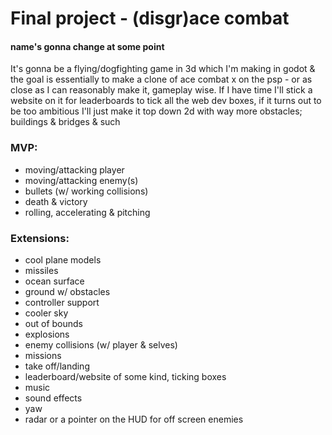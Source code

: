 # Final project - (disgr)ace combat
#### name's gonna change at some point

It's gonna be a flying/dogfighting game in 3d which I'm making in godot & the goal is essentially to make a clone of ace combat x on the psp - or as close as I can reasonably make it, gameplay wise. If I have time I'll stick a website on it for leaderboards to tick all the web dev boxes, if it turns out to be too ambitious I'll just make it top down 2d with way more obstacles; buildings & bridges & such

### MVP:
- moving/attacking player
- moving/attacking enemy(s)
- bullets (w/ working collisions)
- death & victory
- rolling, accelerating & pitching

### Extensions:
- cool plane models
- missiles
- ocean surface
- ground w/ obstacles
- controller support
- cooler sky
- out of bounds
- explosions
- enemy collisions (w/ player & selves)
- missions
- take off/landing
- leaderboard/website of some kind, ticking boxes
- music
- sound effects
- yaw
- radar or a pointer on the HUD for off screen enemies
